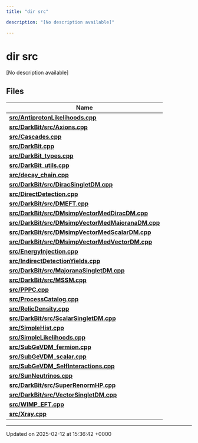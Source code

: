 ```yaml
---
title: "dir src"

description: "[No description available]"

---
```


# dir src

[No description available]

## Files

| Name           |
| -------------- |
| **[src/AntiprotonLikelihoods.cpp](/documentation/code/files/antiprotonlikelihoods_8cpp/#file-src-antiprotonlikelihoods-cpp)**  |
| **[src/DarkBit/src/Axions.cpp](/documentation/code/files/darkbit_2src_2axions_8cpp/#file-src-darkbit-src-axions-cpp)**  |
| **[src/Cascades.cpp](/documentation/code/files/cascades_8cpp/#file-src-cascades-cpp)**  |
| **[src/DarkBit.cpp](/documentation/code/files/darkbit_8cpp/#file-src-darkbit-cpp)**  |
| **[src/DarkBit_types.cpp](/documentation/code/files/darkbit__types_8cpp/#file-src-darkbit-types-cpp)**  |
| **[src/DarkBit_utils.cpp](/documentation/code/files/darkbit__utils_8cpp/#file-src-darkbit-utils-cpp)**  |
| **[src/decay_chain.cpp](/documentation/code/files/decay__chain_8cpp/#file-src-decay-chain-cpp)**  |
| **[src/DarkBit/src/DiracSingletDM.cpp](/documentation/code/files/darkbit_2src_2diracsingletdm_8cpp/#file-src-darkbit-src-diracsingletdm-cpp)**  |
| **[src/DirectDetection.cpp](/documentation/code/files/directdetection_8cpp/#file-src-directdetection-cpp)**  |
| **[src/DarkBit/src/DMEFT.cpp](/documentation/code/files/darkbit_2src_2dmeft_8cpp/#file-src-darkbit-src-dmeft-cpp)**  |
| **[src/DarkBit/src/DMsimpVectorMedDiracDM.cpp](/documentation/code/files/darkbit_2src_2dmsimpvectormeddiracdm_8cpp/#file-src-darkbit-src-dmsimpvectormeddiracdm-cpp)**  |
| **[src/DarkBit/src/DMsimpVectorMedMajoranaDM.cpp](/documentation/code/files/darkbit_2src_2dmsimpvectormedmajoranadm_8cpp/#file-src-darkbit-src-dmsimpvectormedmajoranadm-cpp)**  |
| **[src/DarkBit/src/DMsimpVectorMedScalarDM.cpp](/documentation/code/files/darkbit_2src_2dmsimpvectormedscalardm_8cpp/#file-src-darkbit-src-dmsimpvectormedscalardm-cpp)**  |
| **[src/DarkBit/src/DMsimpVectorMedVectorDM.cpp](/documentation/code/files/darkbit_2src_2dmsimpvectormedvectordm_8cpp/#file-src-darkbit-src-dmsimpvectormedvectordm-cpp)**  |
| **[src/EnergyInjection.cpp](/documentation/code/files/energyinjection_8cpp/#file-src-energyinjection-cpp)**  |
| **[src/IndirectDetectionYields.cpp](/documentation/code/files/indirectdetectionyields_8cpp/#file-src-indirectdetectionyields-cpp)**  |
| **[src/DarkBit/src/MajoranaSingletDM.cpp](/documentation/code/files/darkbit_2src_2majoranasingletdm_8cpp/#file-src-darkbit-src-majoranasingletdm-cpp)**  |
| **[src/DarkBit/src/MSSM.cpp](/documentation/code/files/darkbit_2src_2mssm_8cpp/#file-src-darkbit-src-mssm-cpp)**  |
| **[src/PPPC.cpp](/documentation/code/files/pppc_8cpp/#file-src-pppc-cpp)**  |
| **[src/ProcessCatalog.cpp](/documentation/code/files/processcatalog_8cpp/#file-src-processcatalog-cpp)**  |
| **[src/RelicDensity.cpp](/documentation/code/files/relicdensity_8cpp/#file-src-relicdensity-cpp)**  |
| **[src/DarkBit/src/ScalarSingletDM.cpp](/documentation/code/files/darkbit_2src_2scalarsingletdm_8cpp/#file-src-darkbit-src-scalarsingletdm-cpp)**  |
| **[src/SimpleHist.cpp](/documentation/code/files/simplehist_8cpp/#file-src-simplehist-cpp)**  |
| **[src/SimpleLikelihoods.cpp](/documentation/code/files/simplelikelihoods_8cpp/#file-src-simplelikelihoods-cpp)**  |
| **[src/SubGeVDM_fermion.cpp](/documentation/code/files/subgevdm__fermion_8cpp/#file-src-subgevdm-fermion-cpp)**  |
| **[src/SubGeVDM_scalar.cpp](/documentation/code/files/subgevdm__scalar_8cpp/#file-src-subgevdm-scalar-cpp)**  |
| **[src/SubGeVDM_SelfInteractions.cpp](/documentation/code/files/subgevdm__selfinteractions_8cpp/#file-src-subgevdm-selfinteractions-cpp)**  |
| **[src/SunNeutrinos.cpp](/documentation/code/files/sunneutrinos_8cpp/#file-src-sunneutrinos-cpp)**  |
| **[src/DarkBit/src/SuperRenormHP.cpp](/documentation/code/files/darkbit_2src_2superrenormhp_8cpp/#file-src-darkbit-src-superrenormhp-cpp)**  |
| **[src/DarkBit/src/VectorSingletDM.cpp](/documentation/code/files/darkbit_2src_2vectorsingletdm_8cpp/#file-src-darkbit-src-vectorsingletdm-cpp)**  |
| **[src/WIMP_EFT.cpp](/documentation/code/files/wimp__eft_8cpp/#file-src-wimp-eft-cpp)**  |
| **[src/Xray.cpp](/documentation/code/files/xray_8cpp/#file-src-xray-cpp)**  |






-------------------------------

Updated on 2025-02-12 at 15:36:42 +0000

